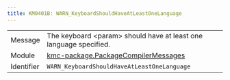 ```yaml
---
title: KM0401B: WARN_KeyboardShouldHaveAtLeastOneLanguage
---
```


|            |           |
|------------|---------- |
| Message    | The keyboard &lt;param&gt; should have at least one language specified\. |
| Module     | [kmc-package.PackageCompilerMessages](kmc-package.packagecompilermessages) |
| Identifier | `WARN_KeyboardShouldHaveAtLeastOneLanguage` |


